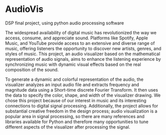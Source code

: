 # AudioVis
DSP final project, using python audio processing software

The widespread availability of digital music has revolutionized the way we access, consume, and appreciate sound. Platforms like Spotify, Apple Music, and YouTube provide access to an
extensive and diverse range of music, offering listeners the opportunity to discover new artists, genres, and styles of music. This project, an audio visualizer based on the mathematical 
representation of audio signals, aims to enhance the listening experience by synchronizing music with dynamic visual effects based on the real composition of the sound.

To generate a dynamic and colorful representation of the audio, the visualizer analyzes an input
audio file and extracts frequency and magnitude data using a Short-time discrete Fourier Transform. 
It then uses the data to specify the color, shape, and width of the visualizer drawing. 
We chose this project because of our interest in music and its interesting connections to digital signal processing.
Additionally, the project allows for substantial creative freedom in the design process; audio visualization is a popular area in signal processing, 
so there are many references and libraries available for Python and therefore many opportunities to tune different aspects of the visualizer after processing the signal.

